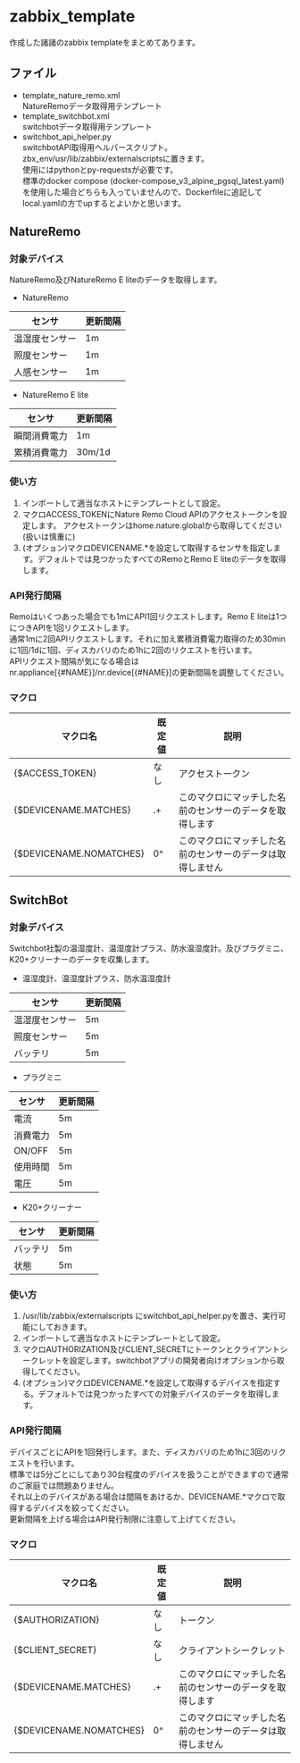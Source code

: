 # zabbix_template
作成した諸諸のzabbix templateをまとめてあります。
## ファイル
- template_nature_remo.xml  
 NatureRemoデータ取得用テンプレート
- template_switchbot.xml  
 switchbotデータ取得用テンプレート
- switchbot_api_helper.py  
 switchbotAPI取得用ヘルパースクリプト。  
 zbx_env/usr/lib/zabbix/externalscriptsに置きます。  
 使用にはpythonとpy-requestsが必要です。  
 標準のdocker compose (docker-compose_v3_alpine_pgsql_latest.yaml) を使用した場合どちらも入っていませんので、Dockerfileに追記してlocal.yamlの方でupするとよいかと思います。

## NatureRemo
### 対象デバイス
NatureRemo及びNatureRemo E liteのデータを取得します。
- NatureRemo

|センサ|更新間隔|
|-|-|
|温湿度センサー|1m|
|照度センサー|1m|
|人感センサー|1m|
- NatureRemo E lite

|センサ|更新間隔|
|-|-|
|瞬間消費電力|1m|
|累積消費電力|30m/1d|
### 使い方
1. インポートして適当なホストにテンプレートとして設定。
1. マクロACCESS_TOKENにNature Remo Cloud APIのアクセストークンを設定します。 アクセストークンはhome.nature.globalから取得してください(扱いは慎重に)
1. (オプション)マクロDEVICENAME.*を設定して取得するセンサを指定します。デフォルトでは見つかったすべてのRemoとRemo E liteのデータを取得します。
### API発行間隔
Remoはいくつあった場合でも1mにAPI1回リクエストします。Remo E liteは1つにつきAPIを1回リクエストします。  
通常1mに2回APIリクエストします。それに加え累積消費電力取得のため30minに1回/1dに1回、ディスカバリのため1hに2回のリクエストを行います。  
APIリクエスト間隔が気になる場合はnr.appliance[{#NAME}]/nr.device[{#NAME}]の更新間隔を調整してください。
### マクロ
|マクロ名|既定値|説明|
|-|-|-|
|{$ACCESS_TOKEN}|なし|アクセストークン|
|{$DEVICENAME.MATCHES}|.+|このマクロにマッチした名前のセンサーのデータを取得します|
|{$DEVICENAME.NOMATCHES}|0^|このマクロにマッチした名前のセンサーのデータは取得しません|

## SwitchBot
### 対象デバイス
Switchbot社製の温湿度計、温湿度計プラス、防水温湿度計。及びプラグミニ、K20+クリーナーのデータを収集します。
- 温湿度計、温湿度計プラス、防水温湿度計
  
|センサ|更新間隔|
|-|-|
|温湿度センサー|5m|
|照度センサー|5m|
|バッテリ|5m|
- プラグミニ
  
|センサ|更新間隔|
|-|-|
|電流|5m|
|消費電力|5m|
|ON/OFF|5m|
|使用時間|5m|
|電圧|5m|
- K20+クリーナー
  
|センサ|更新間隔|
|-|-|
|バッテリ|5m|
|状態|5m|
### 使い方
1. /usr/lib/zabbix/externalscripts にswitchbot_api_helper.pyを置き、実行可能にしておきます。
1. インポートして適当なホストにテンプレートとして設定。
1. マクロAUTHORIZATION及びCLIENT_SECRETにトークンとクライアントシークレットを設定します。switchbotアプリの開発者向けオプションから取得してください。
1. (オプション)マクロDEVICENAME.*を設定して取得するデバイスを指定する。デフォルトでは見つかったすべての対象デバイスのデータを取得します。
### API発行間隔
デバイスごとにAPIを1回発行します。また、ディスカバリのため1hに3回のリクエストを行います。  
標準では5分ごとにしてあり30台程度のデバイスを扱うことができますので通常のご家庭では問題ありません。  
それ以上のデバイスがある場合は間隔をあけるか、DEVICENAME.*マクロで取得するデバイスを絞ってください。  
更新間隔を上げる場合はAPI発行制限に注意して上げてください。
### マクロ
|マクロ名|既定値|説明|
|-|-|-|
|{$AUTHORIZATION}|なし|トークン|
|{$CLIENT_SECRET}|なし|クライアントシークレット|
|{$DEVICENAME.MATCHES}|.+|このマクロにマッチした名前のセンサーのデータを取得します|
|{$DEVICENAME.NOMATCHES}|0^|このマクロにマッチした名前のセンサーのデータは取得しません|
